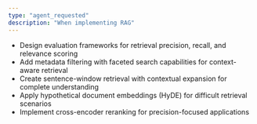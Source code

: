 ```yaml
---
type: "agent_requested"
description: "When implementing RAG"
---
```

- Design evaluation frameworks for retrieval precision, recall, and relevance scoring
- Add metadata filtering with faceted search capabilities for context-aware retrieval
- Create sentence-window retrieval with contextual expansion for complete understanding
- Apply hypothetical document embeddings (HyDE) for difficult retrieval scenarios
- Implement cross-encoder reranking for precision-focused applications
